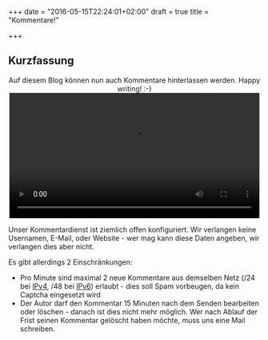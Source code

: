 +++
date = "2016-05-15T22:24:01+02:00"
draft = true
title = "Kommentare!"

+++

## Kurzfassung

<center>Auf diesem Blog können nun auch Kommentare hinterlassen werden. Happy writing! :-)</center>

<div style="text-align:center">
<video width="500" "height="500" loop autoplay >
  <source type="video/webm" src="/uploads/2016/05/cat_typing.webm"></source>
  <p>Your browser does not support the video element.</p>
</video></div>

Unser Kommentardienst ist ziemlich offen konfiguriert. Wir verlangen keine Usernamen, E-Mail, oder Website - wer mag kann diese Daten angeben, wir verlangen dies aber nicht.

Es gibt allerdings 2 Einschränkungen:

* Pro Minute sind maximal 2 neue Kommentare aus demselben Netz (/24 bei [IPv4](https://de.wikipedia.org/wiki/Netzmaske#Pr.C3.A4fixl.C3.A4ngen_als_Netzgr.C3.B6.C3.9Fen), /48 bei [IPv6](https://de.wikipedia.org/wiki/IPv6#Adresszuweisung)) erlaubt -  dies soll Spam vorbeugen, da kein Captcha eingesetzt wird
* Der Autor darf den Kommentar 15 Minuten nach dem Senden bearbeiten oder löschen - danach ist dies nicht mehr möglich. Wer nach Ablauf der Frist seinen Kommentar gelöscht haben möchte, muss uns eine Mail schreiben.
